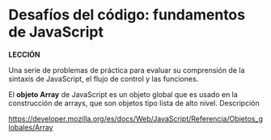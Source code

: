 # Desafíos del código: fundamentos de JavaScript

**LECCIÓN**

Una serie de problemas de práctica para evaluar su comprensión de la sintaxis de JavaScript, el flujo de control y las funciones.

El **objeto Array** de JavaScript es un objeto global que es usado en la construcción de arrays, que son objetos tipo lista de alto nivel.
Descripción

https://developer.mozilla.org/es/docs/Web/JavaScript/Referencia/Objetos_globales/Array
